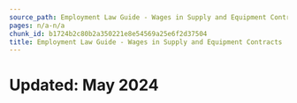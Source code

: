 ```yaml
---
source_path: Employment Law Guide - Wages in Supply and Equipment Contracts.md
pages: n/a-n/a
chunk_id: b1724b2c80b2a350221e8e54569a25e6f2d37504
title: Employment Law Guide - Wages in Supply and Equipment Contracts
---
```

# Updated: May 2024
